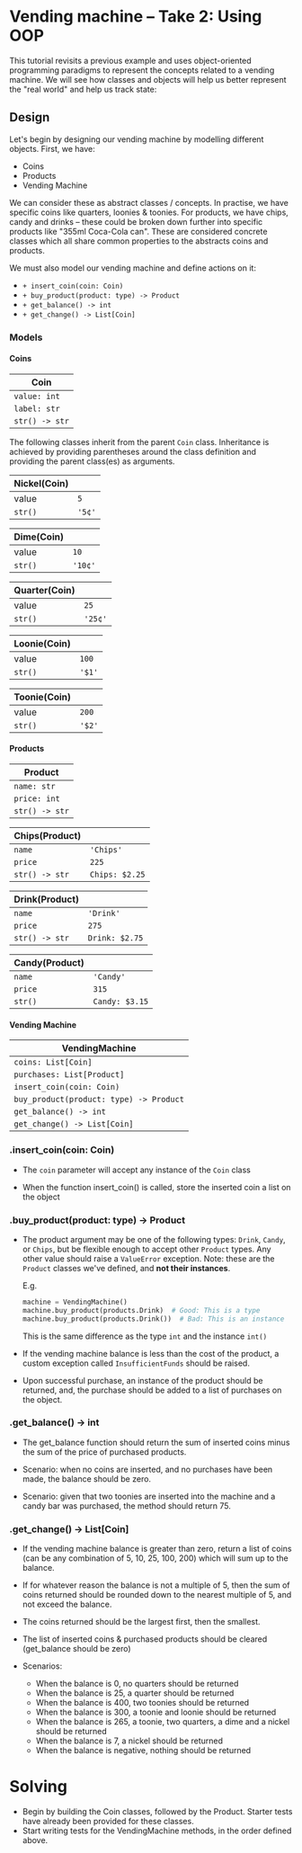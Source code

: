 # Vending machine – Take 2: Using OOP

This tutorial revisits a previous example and uses object-oriented programming
paradigms to represent the concepts related to a vending machine. We will see
how classes and objects will help us better represent the "real world" and help
us track state:


## Design
Let's begin by designing our vending machine by modelling different objects.
First, we have:
- Coins
- Products
- Vending Machine

We can consider these as abstract classes / concepts. In practise, we have
specific coins like quarters, loonies & toonies. For products, we have chips,
candy and drinks – these could be broken down further into specific products
like "355ml Coca-Cola can". These are considered concrete classes which all
share common properties to the abstracts coins and products.

We must also model our vending machine and define actions on it:
- `+ insert_coin(coin: Coin)`
- `+ buy_product(product: type) -> Product`
- `+ get_balance() -> int`
- `+ get_change() -> List[Coin]`



### Models
#### Coins

| **Coin**                  |
| -                         |
| `value: int`     |
| `label: str`              |
| `str() -> str`            |


The following classes inherit from the parent `Coin` class. Inheritance is
achieved by providing parentheses around the class definition and providing the
parent class(es) as arguments.

| **Nickel(Coin)**    |                        |
| -                     | -                      |
| value                 | `5` |
| `str()` | `'5¢'`|


| **Dime(Coin)**     |                        |
| -                     | -                      |
| value                 | `10` |
| `str()`               | `'10¢'`                |


| **Quarter(Coin)**     |                       |
| -                     | -                     |
| value                 | `25`|
| `str()`               | `'25¢'`               |


| **Loonie(Coin)**      |                       |
| -                     | -                     |
| value                 | `100`|
| `str()`               | `'$1'`                |


| **Toonie(Coin)**      |                       |
| -                     | -                     |
| value                 | `200`|
| `str()`               | `'$2'`                |


#### Products

| **Product**           |
| ---                   |
| `name: str`           |
| `price: int` |
| `str() -> str`        |


| **Chips(Product)**    |                       |
| -                     | -                     |
| `name`                | `'Chips'`             |
| `price`               | `225`                 |
| `str() -> str`        | `Chips: $2.25`        |


| **Drink(Product)**    |                       |
| -                     | -                     |
| `name`                | `'Drink'`             |
| `price`               | `275`                 |
| `str() -> str`        | `Drink: $2.75`        |


| **Candy(Product)**    |                        |
| -                     | -                      |
| `name`                | `'Candy'`              |
| `price`               | `315`                  |
| `str()`               | `Candy: $3.15`         |



#### Vending Machine
| **VendingMachine**                            |
| -
| `coins: List[Coin]`                           |
| `purchases: List[Product]`                    |
| `insert_coin(coin: Coin)`                     |
| `buy_product(product: type) -> Product`       |
| `get_balance() -> int`                        |
| `get_change() -> List[Coin]`                  |



### .insert_coin(coin: Coin)

- The `coin` parameter will accept any instance of the `Coin` class

- When the function insert_coin() is called, store the inserted coin a list on
  the object

### .buy_product(product: type) -> Product

- The product argument may be one of the following types: `Drink`, `Candy`,
  or `Chips`, but be flexible enough to accept other `Product` types. Any other
  value should raise a `ValueError` exception. Note: these are the `Product`
  classes we've defined, and **not their instances**.

  E.g.
  ```python
  machine = VendingMachine()
  machine.buy_product(products.Drink)  # Good: This is a type
  machine.buy_product(products.Drink())  # Bad: This is an instance
  ```

  This is the same difference as the type `int` and the instance `int()`

- If the vending machine balance is less than the cost of the product, a
  custom exception called `InsufficientFunds` should be raised.

- Upon successful purchase, an instance of the product should be returned, and,
  the purchase should be added to a list of purchases on the object.


### .get_balance() -> int

- The get_balance function should return the sum of inserted coins minus the
  sum of the price of purchased products.

- Scenario: when no coins are inserted, and no purchases have been made, the
  balance should be zero.

- Scenario: given that two toonies are inserted into the machine and a candy
  bar was purchased, the method should return 75.


### .get_change() -> List[Coin]

- If the vending machine balance is greater than zero, return a list of coins
  (can be any combination of 5, 10, 25, 100, 200) which will sum up to the
  balance.

- If for whatever reason the balance is not a multiple of 5, then the sum of
  coins returned should be rounded down to the nearest multiple of 5, and not
  exceed the balance.

- The coins returned should be the largest first, then the smallest.

- The list of inserted coins & purchased products should be cleared
  (get_balance should be zero)

- Scenarios:

    - When the balance is 0, no quarters should be returned
    - When the balance is 25, a quarter should be returned
    - When the balance is 400, two toonies should be returned
    - When the balance is 300, a toonie and loonie should be returned
    - When the balance is 265, a toonie, two quarters, a dime and a nickel
      should be returned
    - When the balance is 7, a nickel should be returned
    - When the balance is negative, nothing should be returned


# Solving

- Begin by building the Coin classes, followed by the Product. Starter tests
  have already been provided for these classes.
- Start writing tests for the VendingMachine methods, in the order defined
  above.
